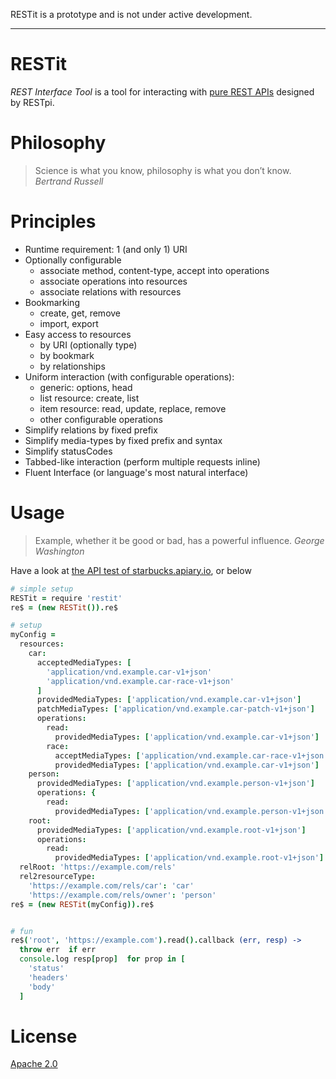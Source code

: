 RESTit is a prototype and is not under active development.

---

# RESTit

*REST Interface Tool* is a tool for interacting with [pure REST APIs](http://bitworking.org/news/Hi_REST__Lo_REST_and_Everything_in_between_REST) designed by RESTpi.


# Philosophy

> Science is what you know, philosophy is what you don’t know. *Bertrand Russell*


# Principles

* Runtime requirement: 1 (and only 1) URI
* Optionally configurable
  * associate method, content-type, accept into operations
  * associate operations into resources
  * associate relations with resources
* Bookmarking
  * create, get, remove
  * import, export
* Easy access to resources
  * by URI (optionally type)
  * by bookmark
  * by relationships
* Uniform interaction (with configurable operations):
  * generic: options, head
  * list resource: create, list
  * item resource: read, update, replace, remove
  * other configurable operations
* Simplify relations by fixed prefix
* Simplify media-types by fixed prefix and syntax
* Simplify statusCodes
* Tabbed-like interaction (perform multiple requests inline)
* Fluent Interface (or language's most natural interface)


# Usage

> Example, whether it be good or bad, has a powerful influence. *George Washington*

Have a look at [the API test of starbucks.apiary.io](test/20121115.coffee), or below

```coffeescript
# simple setup
RESTit = require 'restit'
re$ = (new RESTit()).re$

# setup
myConfig =
  resources:
    car:
      acceptedMediaTypes: [
        'application/vnd.example.car-v1+json'
        'application/vnd.example.car-race-v1+json'
      ]
      providedMediaTypes: ['application/vnd.example.car-v1+json']
      patchMediaTypes: ['application/vnd.example.car-patch-v1+json']
      operations:
        read:
          providedMediaTypes: ['application/vnd.example.car-v1+json']
        race:
          acceptMediaTypes: ['application/vnd.example.car-race-v1+json']
          providedMediaTypes: ['application/vnd.example.car-v1+json']
    person:
      providedMediaTypes: ['application/vnd.example.person-v1+json']
      operations: {
        read:
          providedMediaTypes: ['application/vnd.example.person-v1+json']
    root:
      providedMediaTypes: ['application/vnd.example.root-v1+json']
      operations:
        read:
          providedMediaTypes: ['application/vnd.example.root-v1+json']
  relRoot: 'https://example.com/rels'
  rel2resourceType:
    'https://example.com/rels/car': 'car'
    'https://example.com/rels/owner': 'person'
re$ = (new RESTit(myConfig)).re$


# fun
re$('root', 'https://example.com').read().callback (err, resp) ->
  throw err  if err
  console.log resp[prop]  for prop in [
    'status'
    'headers'
    'body'
  ]
```


# License

[Apache 2.0](http://www.apache.org/licenses/LICENSE-2.0)
